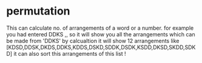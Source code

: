# permutation
This can calculate no. of arrangements of a word or a number.
for example you had entered DDKS ,, so it will show you all the arrangements which can be made from 'DDKS' by calcualtion it will show 12 arrangements like [KDSD,DDSK,DKDS,DDKS,KDDS,DSKD,SDDK,DSDK,KSDD,DKSD,SKDD,SDKD]
it can also sort this arrangements of this list !
